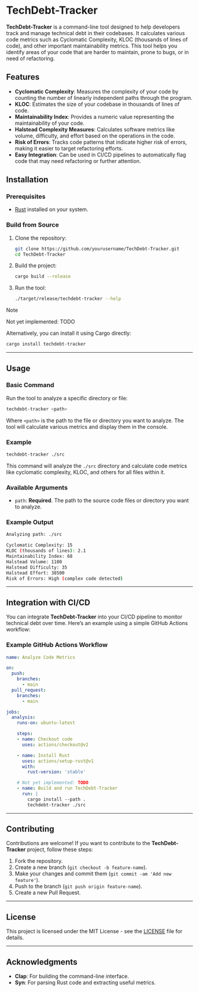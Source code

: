 # TechDebt-Tracker

**TechDebt-Tracker** is a command-line tool designed to help developers track and manage technical debt in their codebases. It calculates various code metrics such as Cyclomatic Complexity, KLOC (thousands of lines of code), and other important maintainability metrics. This tool helps you identify areas of your code that are harder to maintain, prone to bugs, or in need of refactoring.

## Features

- **Cyclomatic Complexity**: Measures the complexity of your code by counting the number of linearly independent paths through the program.
- **KLOC**: Estimates the size of your codebase in thousands of lines of code.
- **Maintainability Index**: Provides a numeric value representing the maintainability of your code.
- **Halstead Complexity Measures**: Calculates software metrics like volume, difficulty, and effort based on the operations in the code.
- **Risk of Errors**: Tracks code patterns that indicate higher risk of errors, making it easier to target refactoring efforts.
- **Easy Integration**: Can be used in CI/CD pipelines to automatically flag code that may need refactoring or further attention.

## Installation

### Prerequisites

- [Rust](https://www.rust-lang.org/learn/get-started) installed on your system.
  
### Build from Source

1. Clone the repository:
    ```bash
    git clone https://github.com/yourusername/TechDebt-Tracker.git
    cd TechDebt-Tracker
    ```

2. Build the project:
    ```bash
    cargo build --release
    ```

3. Run the tool:
    ```bash
    ./target/release/techdebt-tracker --help
    ```

> [!NOTE]  
> Not yet implemented: TODO

Alternatively, you can install it using Cargo directly:
```bash
cargo install techdebt-tracker
```

---

## Usage

### Basic Command

Run the tool to analyze a specific directory or file:

```bash
techdebt-tracker <path>
```

Where `<path>` is the path to the file or directory you want to analyze. The tool will calculate various metrics and display them in the console.

### Example

```bash
techdebt-tracker ./src
```

This command will analyze the `./src` directory and calculate code metrics like cyclomatic complexity, KLOC, and others for all files within it.

### Available Arguments

- `path`: **Required**. The path to the source code files or directory you want to analyze.

### Example Output

```bash
Analyzing path: ./src

Cyclomatic Complexity: 15
KLOC (thousands of lines): 2.1
Maintainability Index: 68
Halstead Volume: 1100
Halstead Difficulty: 35
Halstead Effort: 38500
Risk of Errors: High (complex code detected)
```

---

## Integration with CI/CD

You can integrate **TechDebt-Tracker** into your CI/CD pipeline to monitor technical debt over time. Here’s an example using a simple GitHub Actions workflow:

### Example GitHub Actions Workflow

```yaml
name: Analyze Code Metrics

on:
  push:
    branches:
      - main
  pull_request:
    branches:
      - main

jobs:
  analysis:
    runs-on: ubuntu-latest

    steps:
    - name: Checkout code
      uses: actions/checkout@v2

    - name: Install Rust
      uses: actions/setup-rust@v1
      with:
        rust-version: 'stable'

    # Not yet implemented: TODO
    - name: Build and run TechDebt-Tracker
      run: |
        cargo install --path .
        techdebt-tracker ./src
```

---

## Contributing

Contributions are welcome! If you want to contribute to the **TechDebt-Tracker** project, follow these steps:

1. Fork the repository.
2. Create a new branch (`git checkout -b feature-name`).
3. Make your changes and commit them (`git commit -am 'Add new feature'`).
4. Push to the branch (`git push origin feature-name`).
5. Create a new Pull Request.

---

## License

This project is licensed under the MIT License - see the [LICENSE](LICENSE) file for details.

---

## Acknowledgments

- **Clap**: For building the command-line interface.
- **Syn**: For parsing Rust code and extracting useful metrics.
